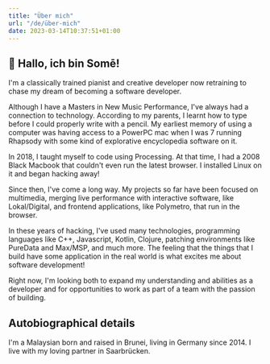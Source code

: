 ```yaml
---
title: "Über mich"
url: "/de/über-mich"
date: 2023-03-14T10:37:51+01:00
---
```


## 👋 Hallo, ich bin Somē!
I'm a classically trained pianist and creative developer
now retraining to chase my dream of becoming a software developer.

Although I have a Masters in New Music Performance, I've always had a connection to
technology. According to my parents, I learnt how to type before I could
properly write with a pencil. My earliest memory of using a computer was having
access to a PowerPC mac when I was 7 running Rhapsody with some kind of explorative
encyclopedia software on it.

In 2018, I taught myself to code using Processing. At that time, I had a 2008
Black Macbook that couldn't even run the latest browser. I installed Linux on it
and began hacking away!

Since then, I've come a long way. My projects so far have been focused on
multimedia, merging live performance with interactive software, like
Lokal/Digital, and frontend applications, like Polymetro, that run in the
browser. 

In these years of hacking, I've used many technologies, programming languages
like C++, Javascript, Kotlin, Clojure, patching environments like PureData and
Max/MSP, and much more. The feeling that the things that I build have some
application in the real world is what excites me about software development! 

Right now, I'm looking both to expand my understanding and abilities as a
developer and for opportunities to work as part of a team with the passion of building.

## Autobiographical details 

I'm a Malaysian born and raised in Brunei, living in Germany
since 2014. I live with my loving partner in Saarbrücken. 
